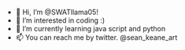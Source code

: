 - 👋 Hi, I’m @SWATllama05!
- 👀 I’m interested in coding :)
- 🌱 I’m currently learning java script and python
- 📫 You can reach me by twitter. @sean_keane_art


